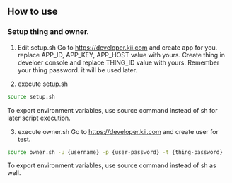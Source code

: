 ## How to use

### Setup thing and owner.
1. Edit setup.sh
Go to https://developer.kii.com and create app for you.
replace APP_ID, APP_KEY, APP_HOST value with yours.
Create thing in develoer console and replace THING_ID value with yours.
Remember your thing password. it will be used later.

2. execute setup.sh
```sh
source setup.sh
```
To export environment variables, use source command instead of sh for later script execution.

3. execute owner.sh
Go to https://developer.kii.com and create user for test.
```sh
source owner.sh -u {username} -p {user-password} -t {thing-password}
```
To export environment variables, use source command instead of sh as well.
